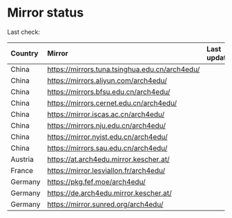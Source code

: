 <script src="./time.js"></script>
# Mirror status
Last check: <script type="text/javascript">localize(1704683957.1139467);</script>

|Country|Mirror|Last update|
|:------|:-----|:----------|
|China|https://mirrors.tuna.tsinghua.edu.cn/arch4edu/|<script type="text/javascript">localize(1704652217);</script>|
|China|https://mirrors.aliyun.com/arch4edu/|<script type="text/javascript">localize(1704652217);</script>|
|China|https://mirrors.bfsu.edu.cn/arch4edu/|<script type="text/javascript">localize(1704652217);</script>|
|China|https://mirrors.cernet.edu.cn/arch4edu/|<script type="text/javascript">localize(1704652217);</script>|
|China|https://mirror.iscas.ac.cn/arch4edu/|<script type="text/javascript">localize(1704652217);</script>|
|China|https://mirrors.nju.edu.cn/arch4edu/|<script type="text/javascript">localize(1704652217);</script>|
|China|https://mirror.nyist.edu.cn/arch4edu/|<script type="text/javascript">localize(1704652217);</script>|
|China|https://mirrors.sau.edu.cn/arch4edu/|<script type="text/javascript">localize(1704652217);</script>|
|Austria|https://at.arch4edu.mirror.kescher.at/|<script type="text/javascript">localize(1704652217);</script>|
|France|https://mirror.lesviallon.fr/arch4edu/|<script type="text/javascript">localize(1704652217);</script>|
|Germany|https://pkg.fef.moe/arch4edu/|<script type="text/javascript">localize(1704652217);</script>|
|Germany|https://de.arch4edu.mirror.kescher.at/|<script type="text/javascript">localize(1704652217);</script>|
|Germany|https://mirror.sunred.org/arch4edu/|<script type="text/javascript">localize(1704652217);</script>|

<script src="./tablefilter/tablefilter.js"></script>
<script src="./table.js"></script>